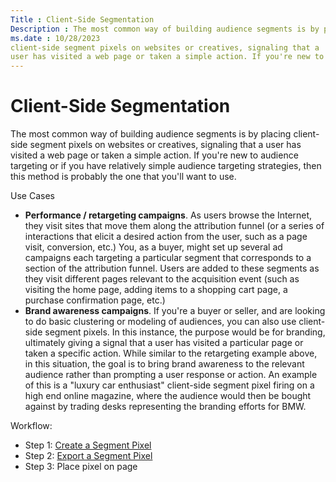 ```yaml
---
Title : Client-Side Segmentation
Description : The most common way of building audience segments is by placing
ms.date : 10/28/2023
client-side segment pixels on websites or creatives, signaling that a
user has visited a web page or taken a simple action. If you're new to
---
```



# Client-Side Segmentation



The most common way of building audience segments is by placing
client-side segment pixels on websites or creatives, signaling that a
user has visited a web page or taken a simple action. If you're new to
audience targeting or if you have relatively simple audience targeting
strategies, then this method is probably the one that you'll want to
use.

Use Cases

- **Performance / retargeting campaigns**. As users browse the Internet,
  they visit sites that move them along the attribution funnel (or a
  series of interactions that elicit a desired action from the user,
  such as a page visit, conversion, etc.) You, as a buyer, might set up
  several ad campaigns each targeting a particular segment that
  corresponds to a section of the attribution funnel. Users are added to
  these segments as they visit different pages relevant to the
  acquisition event (such as visiting the home page, adding items to a
  shopping cart page, a purchase confirmation page, etc.)
- **Brand awareness campaigns**. If you're a buyer or seller, and are
  looking to do basic clustering or modeling of audiences, you can also
  use client-side segment pixels. In this instance, the purpose would be
  for branding, ultimately giving a signal that a user has visited a
  particular page or taken a specific action. While similar to the
  retargeting example above, in this situation, the goal is to bring
  brand awareness to the relevant audience rather than prompting a user
  response or action. An example of this is a "luxury car enthusiast"
  client-side segment pixel firing on a high end online magazine, where
  the audience would then be bought against by trading desks
  representing the branding efforts for BMW.

Workflow:

- Step 1:
  <a href="create-a-segment-pixel.md" class="xref">Create a Segment
  Pixel</a>
- Step 2:
  <a href="export-a-segment-pixel.md" class="xref">Export a Segment
  Pixel</a>
- Step 3: Place pixel on page




